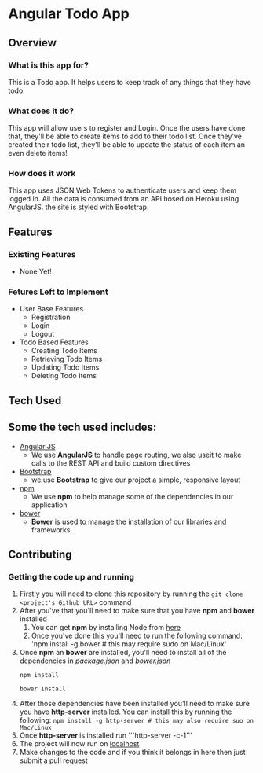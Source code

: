 # Angular Todo App

## Overview

### What is this app for?

This is a Todo app. It helps users to keep track of any things that they have todo.

### What does it do?

This app will allow users to register and Login. Once the users have done that, they'll be able to create items to add to their todo list. Once they've created their todo list, they'll be able to update the status of each item an even delete items!

### How does it work

This app uses JSON Web Tokens to authenticate users and keep them logged in. All the data is consumed from an API hosed on Heroku using AngularJS. the site is styled with Bootstrap.

## Features

### Existing Features

- None Yet!

### Fetures Left to Implement
- User Base Features
   - Registration
   - Login
   - Logout
- Todo Based Features
   - Creating Todo Items
   - Retrieving Todo Items
   - Updating Todo Items
   - Deleting Todo Items

## Tech Used

## Some the tech used includes:
- [Angular JS](https://angularjs.org/)
   - We use **AngularJS** to handle page routing, we also useit to make calls to the REST API and build custom directives
- [Bootstrap](https://getbootstrap.com/)
  - we use **Bootstrap** to give our project a simple, responsive layout
- [npm](https://www.npmjs.com/)
   - We use **npm** to help manage some of the dependencies in our application 
- [bower](https://bower.io/)
   - **Bower** is used to manage the installation of our libraries and frameworks     


## Contributing

### Getting the code up and running
1. Firstly you will need to clone this repository by running the ```git clone <project's Github URL>``` command
2. After you've that you'll need to make sure that you have **npm** and **bower** installed
   1. You can get **npm** by installing Node from [here](https://nodejs.org/en/)
   2. Once you've done this you'll need to run the following command:
       'npm install -g bower # this may require sudo on Mac/Linux'
3. Once **npm** an **bower** are installed, you'll need to install all of the dependencies in *package.json* and *bower.json*
    ```
    npm install

    bower install
   ```
4. After those dependencies have been installed you'll need to make sure you have **http-server** installed. You can install this by running the following: ```npm install -g http-server # this may also require suo on Mac/Linux```
5. Once **http-server** is installed run '''http-server -c-1'''
6. The project will now run on [localhost](http://127.0.0.1:8080)
7. Make changes to the code and if you think it belongs in here then just submit a pull request
